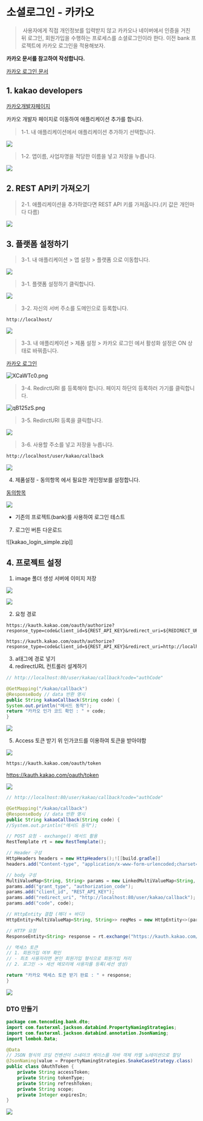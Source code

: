 # 소셜로그인 - 카카오

>&nbsp;사용자에게 직접 개인정보를 입력받지 않고 카카오나 네이버에서 인증을 거친 뒤 로그인, 회원가입을 수행하는 프로세스를 소셜로그인이라 한다. 이전 bank 프로젝트에 카카오 로그인을 적용해보자.

**카카오 문서를 참고하여 작성합니다.**

[카카오 로그인 문서](https://developers.kakao.com/docs/latest/ko/kakaologin/common)

## 1. kakao developers

[카카오개발자페이지](https://developers.kakao.com/)

카카오 개발자 페이지로 이동하여 애플리케이션 추가를 합니다.
> 1-1. 내 애플리케이션에서 애플리케이션 추가하기 선택합니다.

![](https://i.imgur.com/eUEWFUa.png)

> 1-2. 앱이름, 사업자명을 적당한 이름을 넣고 저장을 누릅니다.


![](https://i.imgur.com/COOUKgV.png)


## 2. REST API키 가져오기 
> 2-1. 애플리케이션을 추가하였다면 REST API 키를 가져옵니다.(키 값은 개인마다 다름)

![](https://i.imgur.com/bQftuqB.png)


## 3. 플랫폼 설정하기

> 3-1. 내 애플리케이션 > 앱 설정 > 플랫폼 으로 이동합니다.

![](https://i.imgur.com/TYKBTlK.png)


> 3-1. 플랫폼 설정하기 클릭합니다.

![](https://i.imgur.com/lyPO9ZW.png)

> 3-2. 자신의 서버 주소를 도메인으로 등록합니다.

```
http://localhost/
```


![](https://i.imgur.com/2rmEtDN.png)

> 3-3. 내 애플리케이션 > 제품 설정 > 카카오 로그인 에서 활성화 설정은 ON 상태로 바꿔줍니다.

[카카오 로그인](https://developers.kakao.com/console/app/974646/product/login)

![XCaWTc0.png](https://i.imgur.com/XCaWTc0.png)

> 3-4. RedirctURI 를 등록해야 합니다. 페이지 하단의 등록하러 가기를 클릭합니다.

![qB125zS.png](https://i.imgur.com/qB125zS.png)

> 3-5. RedirctURI 등록을 클릭합니다.

![](https://i.imgur.com/gCD06NW.png)

> 3-6. 사용할 주소를 넣고 저장을 누릅니다.

```html
http://localhost/user/kakao/callback
```

![](https://i.imgur.com/pE9sqw9.png)


4.  제품설정 - 동의항목 에서 필요한 개인정보를 설정합니다.

[동의항목](https://developers.kakao.com/console/app/974646/product/login/scope )

![](https://i.imgur.com/kOS3qrM.png)

- 기존의 프로젝트(bank)를 사용하여 로그인 테스트

7. 로그인 버튼 다운로드

![[kakao_login_simple.zip]]


## 4. 프로젝트 설정

1. image 폴더 생성 서버에 이미지 저장

![](https://i.imgur.com/Bf8hHnR.png)


![](https://i.imgur.com/mWfKPKm.png)


2. 요청 경로 

```
https://kauth.kakao.com/oauth/authorize?response_type=code&client_id=${REST_API_KEY}&redirect_uri=${REDIRECT_URI}
```

```
https://kauth.kakao.com/oauth/authorize?response_type=code&client_id=${REST_API_KEY}&redirect_uri=http://localhost:80/user/kakao/callback
```

3. a태그에 경로 넣기
4.  redirectURL 컨트롤러 설계하기

```java
// http://localhost:80/user/kakao/callback?code="authCode"

@GetMapping("/kakao/callback")
@ResponseBody // data 반환 명시
public String kakaoCallback(String code) {
System.out.println("메서드 동작");
return "카카오 인가 코드 확인 : " + code;
}
```


![](https://i.imgur.com/fcIRNNw.png)


5.  Access 토큰 받기
 위 인가코드를 이용하여 토큰을 받아야함 
 
 
 ![](https://i.imgur.com/gZRObwf.png)
 


```html
https://kauth.kakao.com/oauth/token
```


https://kauth.kakao.com/oauth/token


![](https://i.imgur.com/1Ly8MMk.png)


```java
// http://localhost:80/user/kakao/callback?code="authCode"

@GetMapping("/kakao/callback")
@ResponseBody // data 반환 명시
public String kakaoCallback(String code) {
//System.out.println("메서드 동작");

// POST 요청 - exchange() 메서드 활용
RestTemplate rt = new RestTemplate();

// Header 구성
HttpHeaders headers = new HttpHeaders();![[build.gradle]]
headers.add("Content-type", "application/x-www-form-urlencoded;charset=utf-8");

// body 구성
MultiValueMap<String, String> params = new LinkedMultiValueMap<String, String>();
params.add("grant_type", "authorization_code");
params.add("client_id", "REST_API_KEY");
params.add("redirect_uri", "http://localhost:80/user/kakao/callback");
params.add("code", code);

// HttpEntity 결합 (헤더 + 바디)
HttpEntity<MultiValueMap<String, String>> reqMes = new HttpEntity<>(params, headers);

// HTTP 요청
ResponseEntity<String> response = rt.exchange("https://kauth.kakao.com/oauth/token", HttpMethod.POST, reqMes, String.class);

// 액세스 토큰
// 1. 회원가입 여부 확인
// - 최초 사용자라면 본인 회원가입 형식으로 회원가입 처리
// 2. 로그인 -> 세션 메모리에 사용자를 등록(세션 생성)

return "카카오 액세스 토큰 받기 완료 : " + response;
}
```


![](https://i.imgur.com/nWv8m3f.png)


### DTO 만들기
```java
package com.tencoding.bank.dto;
import com.fasterxml.jackson.databind.PropertyNamingStrategies;
import com.fasterxml.jackson.databind.annotation.JsonNaming;
import lombok.Data;

@Data
// JSON 형식의 코딩 컨벤션이 스네이크 케이스를 자바 객체 카멜 노테이션으로 할당
@JsonNaming(value = PropertyNamingStrategies.SnakeCaseStrategy.class)
public class OAuthToken {
	private String accessToken;
	private String tokenType;
	private String refreshToken;
	private String scope;
	private Integer expiresIn;
}
```


![](https://i.imgur.com/rNYSTQv.png)

